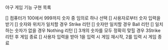 야구 게임 기능 구현 목록

[] 컴퓨터가 100에서 999까지 숫자 중 임의로 하나 선택
[] 사용자로부터 숫자 입력을 받기
[] 숫자와 위치가 일치할 경우 Strike 리턴
[] 숫자만 일치할 경우 Ball 리턴
[] 일치하는 숫자가 없을 경우 Nothing 리턴
[] 3개의 숫자를 모두 정확히 맞힐 경우 3Strike 리턴 후 게임 종료
[] 사용자 입력을 받아 1을 입력 시 게임 재시작, 2를 입력 시 게임 종료
